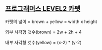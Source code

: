## [프로그래머스 LEVEL2 카펫](https://programmers.co.kr/learn/courses/30/lessons/42842)

카펫의 넓이 = brown + yellow = width x height

외부 사각형 갯수(brown) = 2w + 2h + 4

내부 사각형 갯수(yellow) = (x-2) * (y-2)
